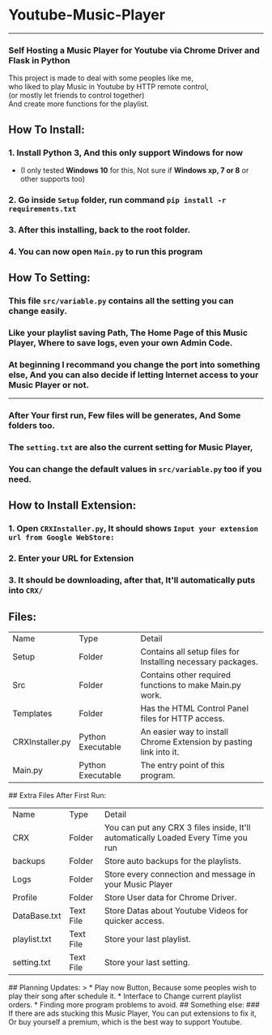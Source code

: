 # Youtube-Music-Player
***
### Self Hosting a Music Player for Youtube via Chrome Driver and Flask in Python
This project is made to deal with some peoples like me,  
who liked to play Music in Youtube by HTTP remote control,  
(or mostly let friends to control together)  
And create more functions for the playlist.  
## How To Install:
### 1. Install Python 3, And this only support Windows for now
 * (I only tested **Windows 10** for this, Not sure if **Windows xp, 7 or 8** or other supports too) 
### 2. Go inside `Setup` folder, run command `pip install -r requirements.txt`
### 3. After this installing, back to the root folder.
### 4. You can now open `Main.py` to run this program
## How To Setting:
### This file `src/variable.py` contains all the setting you can change easily.
### Like your playlist saving Path, The Home Page of this Music Player, Where to save logs, even your own Admin Code.
### At beginning I recommand you change the port into something else, And you can also decide if letting Internet access to your Music Player or not.
***
### After Your first run, Few files will be generates, And Some folders too.
### The `setting.txt` are also the current setting for Music Player,
### You can change the default values in `src/variable.py` too if you need.
## How to Install Extension:
### 1. Open `CRXInstaller.py`, It should shows `Input your extension url from Google WebStore:`
### 2. Enter your URL for Extension
### 3. It should be downloading, after that, It'll automatically puts into `CRX/`
## Files:
<table>
    <tr>
        <td>Name</td>
		<td>Type</td>
		<td>Detail</td>
	</tr>
    <tr>
        <td>Setup</td>
		<td>Folder</td>
		<td>Contains all setup files for Installing necessary packages.</td>
	</tr>
    <tr>
        <td>Src</td>
		<td>Folder</td>
		<td>Contains other required functions to make Main.py work.</td>
	</tr>
    <tr>
        <td>Templates</td>
		<td>Folder</td>
		<td>Has the HTML Control Panel files for HTTP access.</td>
	</tr>
    <tr>
        <td>CRXInstaller.py</td>
		<td>Python Executable</td>
		<td>An easier way to install Chrome Extension by pasting link into it.</td>
	</tr>
    <tr>
        <td>Main.py</td>
		<td>Python Executable</td>
		<td>The entry point of this program.</td>
	</tr>
</table>
## Extra Files After First Run:
<table>
    <tr>
        <td>Name</td>
		<td>Type</td>
		<td>Detail</td>
	</tr>
    <tr>
        <td>CRX</td>
		<td>Folder</td>
		<td>You can put any CRX 3 files inside, It'll automatically Loaded Every Time you run</td>
	</tr>
    <tr>
        <td>backups</td>
		<td>Folder</td>
		<td>Store auto backups for the playlists.</td>
	</tr>
    <tr>
        <td>Logs</td>
		<td>Folder</td>
		<td>Store every connection and message in your Music Player</td>
	</tr>
    <tr>
        <td>Profile</td>
		<td>Folder</td>
		<td>Store User data for Chrome Driver.</td>
	</tr>
    <tr>
        <td>DataBase.txt</td>
		<td>Text File</td>
		<td>Store Datas about Youtube Videos for quicker access.</td>
	</tr>
    <tr>
        <td>playlist.txt</td>
		<td>Text File</td>
		<td>Store your last playlist.</td>
	</tr>
    <tr>
        <td>setting.txt</td>
		<td>Text File</td>
		<td>Store your last setting.</td>
	</tr>
</table>
## Planning Updates:
> * Play now Button, Because some peoples wish to play their song after schedule it.
* Interface to Change current playlist orders.
* Finding more program problems to avoid.
## Something else:
### If there are ads stucking this Music Player, You can put extensions to fix it, Or buy yourself a premium, which is the best way to support Youtube.
